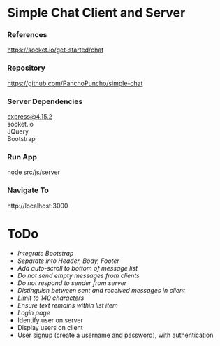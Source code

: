 
# Simple Chat Client and Server

### References
https://socket.io/get-started/chat

### Repository
https://github.com/PanchoPuncho/simple-chat

### Server Dependencies
express@4.15.2  
socket.io  
JQuery  
Bootstrap

### Run App
node src/js/server

### Navigate To
http://localhost:3000

# ToDo
- *Integrate Bootstrap*
- *Separate into Header, Body, Footer*
- *Add auto-scroll to bottom of message list*
- *Do not send empty messages from clients*
- *Do not respond to sender from server*
- *Distinguish between sent and received messages in client*
- *Limit to 140 characters*
- *Ensure text remains within list item*
- *Login page*
- Identify user on server
- Display users on client
- User signup (create a username and password), with authentication